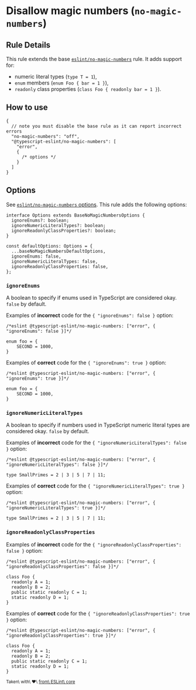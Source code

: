 Disallow magic numbers (`no-magic-numbers`)
===========================================

Rule Details
------------

This rule extends the base [`eslint/no-magic-numbers`](https://eslint.org/docs/rules/no-magic-numbers) rule. It adds support for:

-   numeric literal types (`type T = 1`),
-   `enum` members (`enum Foo { bar = 1 }`),
-   `readonly` class properties (`class Foo { readonly bar = 1 }`).

How to use
----------

    {
      // note you must disable the base rule as it can report incorrect errors
      "no-magic-numbers": "off",
      "@typescript-eslint/no-magic-numbers": [
        "error",
        {
          /* options */
        }
      ]
    }

Options
-------

See [`eslint/no-magic-numbers` options](https://eslint.org/docs/rules/no-magic-numbers#options). This rule adds the following options:

    interface Options extends BaseNoMagicNumbersOptions {
      ignoreEnums?: boolean;
      ignoreNumericLiteralTypes?: boolean;
      ignoreReadonlyClassProperties?: boolean;
    }

    const defaultOptions: Options = {
      ...baseNoMagicNumbersDefaultOptions,
      ignoreEnums: false,
      ignoreNumericLiteralTypes: false,
      ignoreReadonlyClassProperties: false,
    };

### `ignoreEnums`

A boolean to specify if enums used in TypeScript are considered okay. `false` by default.

Examples of **incorrect** code for the `{ "ignoreEnums": false }` option:

    /*eslint @typescript-eslint/no-magic-numbers: ["error", { "ignoreEnums": false }]*/

    enum foo = {
        SECOND = 1000,
    }

Examples of **correct** code for the `{ "ignoreEnums": true }` option:

    /*eslint @typescript-eslint/no-magic-numbers: ["error", { "ignoreEnums": true }]*/

    enum foo = {
        SECOND = 1000,
    }

### `ignoreNumericLiteralTypes`

A boolean to specify if numbers used in TypeScript numeric literal types are considered okay. `false` by default.

Examples of **incorrect** code for the `{ "ignoreNumericLiteralTypes": false }` option:

    /*eslint @typescript-eslint/no-magic-numbers: ["error", { "ignoreNumericLiteralTypes": false }]*/

    type SmallPrimes = 2 | 3 | 5 | 7 | 11;

Examples of **correct** code for the `{ "ignoreNumericLiteralTypes": true }` option:

    /*eslint @typescript-eslint/no-magic-numbers: ["error", { "ignoreNumericLiteralTypes": true }]*/

    type SmallPrimes = 2 | 3 | 5 | 7 | 11;

### `ignoreReadonlyClassProperties`

Examples of **incorrect** code for the `{ "ignoreReadonlyClassProperties": false }` option:

    /*eslint @typescript-eslint/no-magic-numbers: ["error", { "ignoreReadonlyClassProperties": false }]*/

    class Foo {
      readonly A = 1;
      readonly B = 2;
      public static readonly C = 1;
      static readonly D = 1;
    }

Examples of **correct** code for the `{ "ignoreReadonlyClassProperties": true }` option:

    /*eslint @typescript-eslint/no-magic-numbers: ["error", { "ignoreReadonlyClassProperties": true }]*/

    class Foo {
      readonly A = 1;
      readonly B = 2;
      public static readonly C = 1;
      static readonly D = 1;
    }

<sup>Taken\ with\ ❤️\ [from\ ESLint\ core](https://github.com/eslint/eslint/blob/master/docs/rules/no-magic-numbers.md)</sup>
